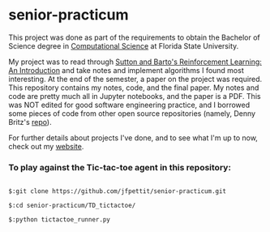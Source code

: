 # senior-practicum

This project was done as part of the requirements to obtain the Bachelor of Science degree in [Computational Science](https://www.sc.fsu.edu/)
at Florida State University.

My project was to read through [Sutton and Barto's Reinforcement Learning: An Introduction](http://incompleteideas.net/book/the-book.html)
and take notes and implement algorithms I found most interesting. At the end of the semester, a paper on the project was required.
This repository contains my notes, code, and the final paper. My notes and code are pretty much all in Jupyter notebooks,
and the paper is a PDF. This was NOT edited for good software engineering practice, and I borrowed some pieces of code from 
other open source repositories (namely, Denny Britz's [repo](https://github.com/dennybritz/reinforcement-learning)). 

For further details about projects I've done, and to see what I'm up to now, check out my [website](https://jfpettit.github.io).

### To play against the Tic-tac-toe agent in this repository:

```shell

$:git clone https://github.com/jfpettit/senior-practicum.git

$:cd senior-practicum/TD_tictactoe/

$:python tictactoe_runner.py
```
